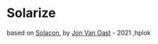 # Solarize


based on [Solacon](https://github.com/naknomum/solacon/), by [Jon Van Oast](https://github.com/naknomum) - 2021
,hplok